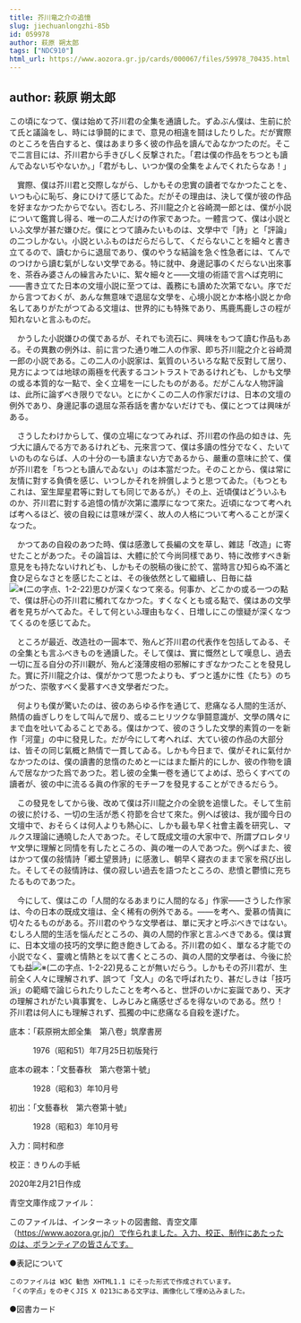 ```yaml
---
title: 芥川竜之介の追憶
slug: jiechuanlongzhi-85b
id: 059978
author: 萩原 朔太郎
tags: ["NDC910"]
html_url: https://www.aozora.gr.jp/cards/000067/files/59978_70435.html
---
```


## author: 萩原 朔太郎

この頃になつて、僕は始めて芥川君の全集を通讀した。ずゐぶん僕は、生前に於て氏と議論をし、時には爭鬪的にまで、意見の相違を鬪はしたりした。だが實際のところを告白すると、僕はあまり多く彼の作品を讀んでゐなかつたのだ。そこで二言目には、芥川君から手きびしく反撃された。「君は僕の作品をちつとも讀んでゐないぢやないか。」「君がもし、いつか僕の全集をよんでくれたらなあ！」

　實際、僕は芥川君と交際しながら、しかもその忠實の讀者でなかつたことを、いつも心に恥ぢ、身にひけて感じてゐた。だがその理由は、決して僕が彼の作品を好まなかつたからでない。否むしろ、芥川龍之介と谷崎潤一郎とは、僕が小説について鑑賞し得る、唯一の二人だけの作家であつた。一體言つて、僕は小説といふ文學が甚だ嫌ひだ。僕にとつて讀みたいものは、文學中で「詩」と「評論」の二つしかない。小説といふものはだらだらして、くだらないことを細々と書き立てるので、讀むからに退屈であり、僕のやうな結論を急ぐ性急者には、てんでのつけから讀む氣がしない文學である。特に就中、身邊記事のくだらない出來事を、茶呑み婆さんの繰言みたいに、絮々細々と――文壇の術語で言へば克明に――書き立てた日本の文壇小説に至つては、義務にも讀めた次第でない。序でだから言つておくが、あんな無意味で退屈な文學を、心境小説とか本格小説とか命名してありがたがつてゐる文壇は、世界的にも特殊であり、馬鹿馬鹿しさの程が知れないと言ふものだ。

　かうした小説嫌ひの僕であるが、それでも流石に、興味をもつて讀む作品もある。その異數の例外は、前に言つた通り唯二人の作家、即ち芥川龍之介と谷崎潤一郎の小説である。この二人の小説家は、氣質のいろいろな點で反對して居り、見方によつては地球の兩極を代表するコントラストであるけれども、しかも文學の或る本質的な一點で、全く立場を一にしたものがある。だがこんな人物評論は、此所に論ずべき限りでない。とにかくこの二人の作家だけは、日本の文壇の例外であり、身邊記事の退屈な茶呑話を書かないだけでも、僕にとつては興味がある。

　さうしたわけからして、僕の立場になつてみれば、芥川君の作品の如きは、先づ大に讀んでる方であるけれども、元來言つて、僕は多讀の性分でなく、たいていのものならば、人の十分の一も讀まない方であるから、嚴重の意味に於て、僕が芥川君を「ちつとも讀んでゐない」のは本當だつた。そのことから、僕は常に友情に對する負債を感じ、いつしかそれを辨償しようと思つてゐた。（もつともこれは、室生犀星君等に對しても同じであるが。）その上、近頃僕はどういふものか、芥川君に對する追憶の情が次第に濃厚になつて來た。近頃になつて考へれば考へるほど、彼の自殺には意味が深く、故人の人格について考へることが深くなつた。

　かつてあの自殺のあつた時、僕は感激して長編の文を草し、雜誌「改造」に寄せたことがあつた。その論旨は、大體に於て今尚同樣であり、特に改修すべき新意見をも持たないけれども、しかもその脱稿の後に於て、當時言ひ知らぬ不滿と食ひ足らなさとを感じたことは、その後依然として繼續し、日毎に益![※(二の字点、1-2-22)](https://www.aozora.gr.jp/cards/000067/files/../../../gaiji/1-02/1-02-22.png)思ひが深くなつて來る。何事か、どこかの或る一つの點で、僕は肝心の芥川君に觸れてなかつた。すくなくとも或る點で、僕はあの文學者を見ちがへてゐた。そして何といふ理由もなく、日増しにこの懷疑が深くなつてくるのを感じてゐた。

　ところが最近、改造社の一圓本で、殆んど芥川君の代表作を包括してゐる、その全集とも言ふべきものを通讀した。そして僕は、實に慨然として嘆息し、過去一切に亙る自分の芥川觀が、殆んど淺薄皮相の邪解にすぎなかつたことを發見した。實に芥川龍之介は、僕がかつて思つたよりも、ずつと遙かに性《たち》のちがつた、崇敬すべく愛慕すべき文學者だつた。

　何よりも僕が驚いたのは、彼のあらゆる作を通じて、悲痛なる人間的生活が、熱情の齒ぎしりをして叫んで居り、或るニヒリツクな爭鬪意識が、文學の隅々にまで血を吐いてゐることである。僕はかつて、彼のさうした文學的素質の一を新作「河童」の中に發見した。だが今にして考へれば、大てい彼の作品の大部分は、皆その同じ氣概と熱情で一貫してゐる。しかも今日まで、僕がそれに氣付かなかつたのは、僕の讀書的怠惰のためと一にはまた斷片的にしか、彼の作物を讀んで居なかつた爲であつた。若し彼の全集一卷を通じてよめば、恐らくすべての讀者が、彼の中に流るる眞の作家的モチーフを發見することができるだらう。

　この發見をしてから後、改めて僕は芥川龍之介の全貌を追懷した。そして生前の彼に於ける、一切の生活が悉く符節を合せて來た。例へば彼は、我が國今日の文壇中で、おそらくは何人よりも熱心に、しかも最も早く社會主義を研究し、マルクス理論に通曉した人であつた。そして既成文壇の大家中で、所謂プロレタリヤ文學に理解と同情を有したところの、眞の唯一の人であつた。例へばまた、彼はかつて僕の敍情詩「郷土望景詩」に感激し、朝早く寢衣のままで家を飛び出した。そしてその敍情詩は、僕の寂しい過去を語つたところの、悲憤と鬱憤に充ちたるものであつた。

　今にして、僕はこの「人間的なるあまりに人間的なる」作家――さうした作家は、今の日本の既成文壇は、全く稀有の例外である。――を考へ、愛慕の情眞に切々たるものがある。芥川君のやうな文學者は、單に天才と呼ぶべきではない。むしろ人間的生活を惱んだところの、眞の人間的作家と言ふべきである。僕は實に、日本文壇の技巧的文學に飽き飽きしてゐる。芥川君の如く、單なる才能での小説でなく、靈魂と情熱とを以て書くところの、眞の人間的文學者は、今後に於ても益![※(二の字点、1-2-22)](https://www.aozora.gr.jp/cards/000067/files/../../../gaiji/1-02/1-02-22.png)見ることが無いだらう。しかもその芥川君が、生前全く人々に理解されず、誤つて「文人」の名で呼ばれたり、甚だしきは「技巧派」の範疇で論じられたりしたことを考へると、世評のいかに妄誕であり、天才の理解されがたい眞事實を、しみじみと痛感せざるを得ないのである。然り！　芥川君は何人にも理解されず、孤獨の中に悲痛なる自殺を遂げた。













底本：「萩原朔太郎全集　第八卷」筑摩書房

　　　1976（昭和51）年7月25日初版発行

底本の親本：「文藝春秋　第六卷第十號」

　　　1928（昭和3）年10月号

初出：「文藝春秋　第六卷第十號」

　　　1928（昭和3）年10月号

入力：岡村和彦

校正：きりんの手紙

2020年2月21日作成

青空文庫作成ファイル：

このファイルは、インターネットの図書館、青空文庫（https://www.aozora.gr.jp/）で作られました。入力、校正、制作にあたったのは、ボランティアの皆さんです。











●表記について


	このファイルは W3C 勧告 XHTML1.1 にそった形式で作成されています。
	「くの字点」をのぞくJIS X 0213にある文字は、画像化して埋め込みました。







●図書カード